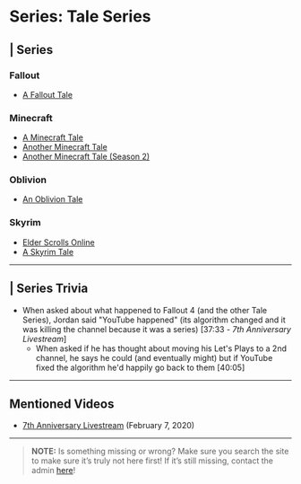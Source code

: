 # Series: Tale Series

## | Series

### Fallout
- [A Fallout Tale](6.Series/Tale_Series/Fallout_Tale.md)

### Minecraft
- [A Minecraft Tale](6.Series/Tale_Series/Minecraft_Tale.md)
- [Another Minecraft Tale](6.Series/Tale_Series/Another_Minecraft_Tale.md)
- [Another Minecraft Tale \(Season 2)](6.Series/Tale_Series/Another_Minecraft_Tale_S2.md)

### Oblivion
- [An Oblivion Tale](6.Series/Tale_Series/Oblivion_Tale.md)

### Skyrim
- [Elder Scrolls Online](6.Series/Tale_Series/Elder_Scrolls_Online.md)
- [A Skyrim Tale](6.Series/Tale_Series/Skyrim_Tale.md)

----

## | Series Trivia
- When asked about what happened to  Fallout 4 \(and the other Tale Series), Jordan said "YouTube happened" \(its algorithm changed and it was killing the channel because it was a series) \[37:33 - *7th Anniversary Livestream*]
  - When asked if he has thought about moving his Let's Plays to a 2nd channel, he says he could \(and eventually might) but if YouTube fixed the algorithm he'd happily go back to them \[40:05]

----

## Mentioned Videos
- [7th Anniversary Livestream](https://youtu.be/GBFpW-t83Zs) \(February 7, 2020)

----
 
> **NOTE:** Is something missing or wrong? Make sure you search the site to make sure it’s truly not here first! If it’s still missing, contact the admin [here](../chapter_2.md)!